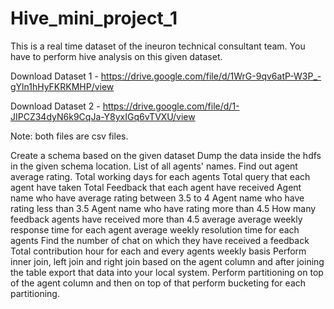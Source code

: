 # Hive_mini_project_1

This is a real time dataset of the ineuron technical consultant team. You have to perform hive analysis on this given dataset.

Download Dataset 1 - https://drive.google.com/file/d/1WrG-9qv6atP-W3P_-gYln1hHyFKRKMHP/view

Download Dataset 2 - https://drive.google.com/file/d/1-JIPCZ34dyN6k9CqJa-Y8yxIGq6vTVXU/view

Note: both files are csv files.

Create a schema based on the given dataset
Dump the data inside the hdfs in the given schema location.
List of all agents' names.
Find out agent average rating.
Total working days for each agents
Total query that each agent have taken
Total Feedback that each agent have received
Agent name who have average rating between 3.5 to 4
Agent name who have rating less than 3.5
Agent name who have rating more than 4.5
How many feedback agents have received more than 4.5 average
average weekly response time for each agent
average weekly resolution time for each agents
Find the number of chat on which they have received a feedback
Total contribution hour for each and every agents weekly basis
Perform inner join, left join and right join based on the agent column and after joining the table export that data into your local system.
Perform partitioning on top of the agent column and then on top of that perform bucketing for each partitioning.

